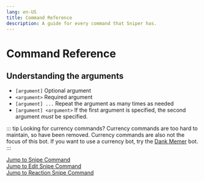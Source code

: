 ```yaml
---
lang: en-US
title: Command Reference
description: A guide for every command that Sniper has.
---
```


# Command Reference

## Understanding the arguments

- `[argument]` Optional argument
- `<argument>` Required argument
- `[argument] ...` Repeat the argument as many times as needed
- `[argument] <argument>` If the first argument is specified, the second
  argument _must_ be specified.

::: tip Looking for currency commands?
Currency commands are too hard to maintain, so have been removed.
Currency commands are also not the focus of this bot.
If you want to use a currency bot, try the [Dank Memer](https://dankmemer.lol/) bot.
:::

[Jump to Snipe Command](#snipe)\
[Jump to Edit Snipe Command](#editsnipe)\
[Jump to Reaction Snipe Command](#reactionsnipe)

<!-- DO NOT EDIT ANYTHING BELOW THIS LINE!!! -->
<!-- start generation -->
